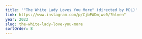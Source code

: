 ```yaml
---
title: '"The White Lady Loves You More" (directed by MDL)'
link: https://www.instagram.com/p/CjbPADmjws0/?hl=en"
year: 2022
slug: the-white-lady-love-you-more
sortOrder: 8
---
```

